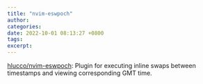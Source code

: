 ```yaml
---
title: "nvim-eswpoch"
author: 
categories: 
date: 2022-10-01 08:13:27 +0800
tags: 
excerpt: 
---
```


[hlucco/nvim-eswpoch](https://github.com/hlucco/nvim-eswpoch): Plugin for executing inline swaps between timestamps and viewing corresponding GMT time.





